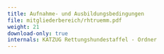```yaml
---
title: Aufnahme- und Ausbildungsbedingungen
file: mitgliederbereich/rhtruemm.pdf
weight: 21
download-only: true
internals: KATZUG Rettungshundestaffel - Ordner
---
```

